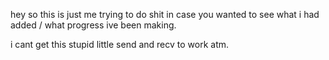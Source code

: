 hey so this is just me trying to do shit in case you wanted to see what i had added / what progress ive been making. 

i cant get this stupid little send and recv to work atm. 
